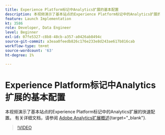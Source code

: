 ```yaml
---
title: Experience Platform标记中Analytics扩展的基本配置
description: 本视频演示了基本站点的Experience Platform标记中的Analytics扩展的快速配置。
feature: Launch Implementation
kt: 3586
role: Developer, Data Engineer
level: Beginner
exl-id: 07fe5327-c8b8-48cb-a357-a0426ab8494c
source-git-commit: a3eaa0feedb826c176e233e8d243ae617b816cab
workflow-type: tm+mt
source-wordcount: '63'
ht-degree: 1%

---
```


# Experience Platform标记中Analytics扩展的基本配置

本视频演示了基本站点的Experience Platform标记中的Analytics扩展的快速配置。 有关详细文档，请参阅 [Adobe Analytics扩展概述](https://experienceleague.adobe.com/docs/experience-platform/tags/extensions/client/analytics/overview.html?lang=zh-Hans){target="_blank"}.

>[!VIDEO](https://video.tv.adobe.com/v/28751/?quality=12&learn=on)
